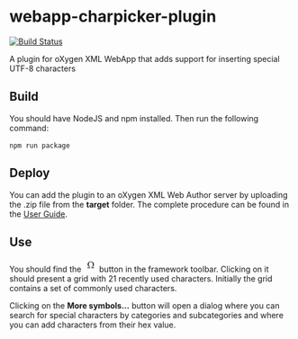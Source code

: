 # webapp-charpicker-plugin
[![Build Status](https://api.travis-ci.org/oxygenxml/webapp-charpicker-plugin.svg)](https://travis-ci.org/oxygenxml/webapp-charpicker-plugin)

A plugin for oXygen XML WebApp that adds support for inserting special UTF-8 characters

## Build

You should have NodeJS and npm installed. Then run the following command:
```
npm run package
```

## Deploy

You can add the plugin to an oXygen XML Web Author server by uploading the .zip file from the **target** folder. The complete procedure can be found in the [User Guide](http://oxygenxml.com/doc/versions/17.1.1/ug-webauthor/#topics/webapp-configure-plugins.html).

## Use
You should find the ![charpicker button](/resources/InsertFromCharactersMap24.png) button in the framework toolbar. Clicking on it should present a grid with 21 recently used characters.
Initially the grid contains a set of commonly used characters.

Clicking on the **More symbols...** button will open a dialog where you can search for special characters by categories and subcategories and where you can add characters from their hex value.
